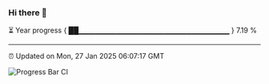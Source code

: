 ### Hi there 👋

⏳ Year progress { ██▁▁▁▁▁▁▁▁▁▁▁▁▁▁▁▁▁▁▁▁▁▁▁▁▁▁▁▁ } 7.19 %

---

⏰ Updated on Mon, 27 Jan 2025 06:07:17 GMT

![Progress Bar CI](https://github.com/liununu/liununu/workflows/Progress%20Bar%20CI/badge.svg)

